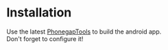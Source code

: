 # Installation #

Use the latest [PhonegapTools](https://github.com/davidbillamboz/PhoneGap-Tools) to build the android app.<br>
Don't forget to configure it!